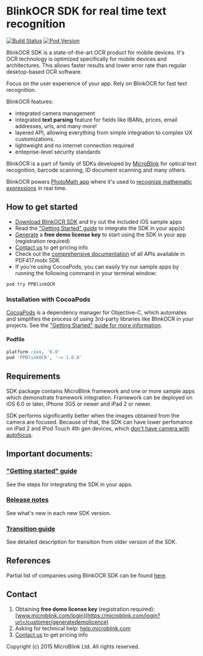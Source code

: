 # BlinkOCR SDK for real time text recognition

[![Build Status](https://travis-ci.org/BlinkOCR/blinkocr-ios.png)](https://travis-ci.org/BlinkOCR/blinkocr-ios.png)
[![Pod Version](http://img.shields.io/cocoapods/v/PPBlinkOCR.svg?style=flat)](http://cocoadocs.org/docsets/PPBlinkOCR/)

BlinkOCR SDK is a state-of-the-art OCR product for mobile devices. It's OCR technology is optimized specifically for mobile devices and architectures. This allows faster results and lower error rate than regular desktop-based OCR software.

Focus on the user experience of your app. Rely on BlinkOCR for fast text recognition.

BlinkOCR features:
- integrated camera management
- integrated **text parsing** feature for fields like IBANs, prices, email addresses, urls, and many more!
- layered API, allowing everything from simple integration to complex UX customizations.
- lightweight and no internet connection required
- enteprise-level security standards

BlinkOCR is a part of family of SDKs developed by [MicroBlink](http://www.microblink.com) for optical text recognition, barcode scanning, ID document scanning and many others. 

BlinkOCR powers [PhotoMath app](https://photomath.net/en/) where it's used to [recognize mathematic expressions](https://vimeo.com/109405701) in real time. 

## How to get started

- [Download BlinkOCR SDK](https://github.com/BlinkOCR/blinkocr-ios/archive/master.zip) and try out the included iOS sample apps
- Read the ["Getting Started" guide](https://github.com/BlinkOCR/blinkocr-ios/wiki/Getting-started) to integrate the SDK in your app(s)
- [Generate](https://microblink.com/login?url=/customer/generatedemolicence) a **free demo license key** to start using the SDK in your app (registration required)
- [Contact us](http://www.microblink.com) to get pricing info
- Check out the [comprehensive documentation](http://cocoadocs.org/docsets/PPBlinkOCR/) of all APIs available in PDF417.mobi SDK
- If you're using CocoaPods, you can easily try our sample apps by running the following command in your terminal window:

```shell
pod try PPBlinkOCR
```

### Installation with CocoaPods

[CocoaPods](http://cocoapods.org) is a dependency manager for Objective-C, which automates and simplifies the process of using 3rd-party libraries like BlinkOCR in your projects. See the ["Getting Started" guide for more information](https://github.com/BlinkOCR/blinkocr-ios/wiki/Getting-started).

#### Podfile

```ruby
platform :ios, '6.0'
pod 'PPBlinkOCR', '~> 1.0.0'
```

## Requirements

SDK package contains MicroBlink framework and one or more sample apps which demonstrate framework integration. Framework can be deployed on iOS 6.0 or later, iPhone 3GS or newer and iPad 2 or newer. 

SDK performs significantly better when the images obtained from the camera are focused. Because of that, the SDK can have lower perfomance on iPad 2 and iPod Touch 4th gen devices, which [don't have camera with autofocus](http://www.adweek.com/socialtimes/ipad-2-rear-camera-has-tap-for-auto-exposure-not-auto-focus/12536).

## Important documents:

### ["Getting started" guide](https://github.com/BlinkOCR/blinkocr-ios/wiki/Getting-started)

See the steps for integrating the SDK in your apps. 

### [Release notes](https://github.com/BlinkOCR/blinkocr-ios/blob/master/Release%20notes.md)

See what's new in each new SDK version.

### [Transition guide](https://github.com/BlinkOCR/blinkocr-ios/blob/master/Transition%20guide.md)

See detailed description for transition from older version of the SDK.

## References

Partial list of companies using BlinkOCR SDK can be found [here](https://microblink.com/#references).

## Contact

1. Obtaining **free demo license key** (registration required):
[www.microblink.com/login](https://microblink.com/login?url=/customer/generatedemolicence)
2. Asking for technical help: [help.microblink.com](http://help.microblink.com)
3. [Contact us](http://www.microblink.com) to get pricing info

Copyright (c) 2015 MicroBlink Ltd. All rights reserved.
